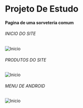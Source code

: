 # Projeto De Estudo

#### Pagina de uma sorveteria comum

###### INICIO DO SITE
![Inicio](https://github.com/Jadielson-Santos/img/inicio.png)

###### PRODUTOS DO SITE
![Inicio](https://github.com/Jadielson-Santos/img/inicio.png)

###### MENU DE ANDROID
![Inicio](https://github.com/Jadielson-Santos/img/inicio.png)
